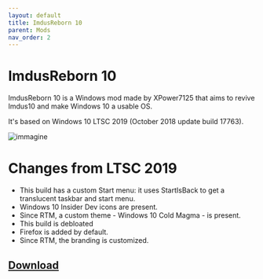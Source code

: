 ```yaml
---
layout: default
title: ImdusReborn 10
parent: Mods
nav_order: 2
---
```

# ImdusReborn 10

ImdusReborn 10 is a Windows mod made by XPower7125 that aims to revive Imdus10 and make Windows 10 a usable OS.

It's based on Windows 10 LTSC 2019 (October 2018 update build 17763).

![immagine](https://github.com/XPower7125/windows-mods-wiki/assets/64551044/40479e84-1aeb-430f-845c-9a30d70b037e)


# Changes from LTSC 2019
- This build has a custom Start menu: it uses StartIsBack to get a translucent taskbar and start menu.
- Windows 10 Insider Dev icons are present.
- Since RTM, a custom theme - Windows 10 Cold Magma - is present.
- This build is debloated
- Firefox is added by default.
- Since RTM, the branding is customized.

## [Download](https://archive.org/details/imdusreborn-10)
